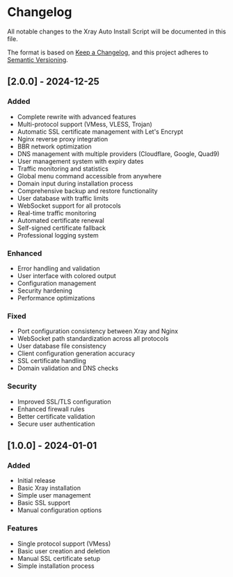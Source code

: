 # Changelog

All notable changes to the Xray Auto Install Script will be documented in this file.

The format is based on [Keep a Changelog](https://keepachangelog.com/), and this project adheres to [Semantic Versioning](https://semver.org/).

## [2.0.0] - 2024-12-25

### Added
- Complete rewrite with advanced features
- Multi-protocol support (VMess, VLESS, Trojan)
- Automatic SSL certificate management with Let's Encrypt
- Nginx reverse proxy integration
- BBR network optimization
- DNS management with multiple providers (Cloudflare, Google, Quad9)
- User management system with expiry dates
- Traffic monitoring and statistics
- Global menu command accessible from anywhere
- Domain input during installation process
- Comprehensive backup and restore functionality
- User database with traffic limits
- WebSocket support for all protocols
- Real-time traffic monitoring
- Automated certificate renewal
- Self-signed certificate fallback
- Professional logging system

### Enhanced
- Error handling and validation
- User interface with colored output
- Configuration management
- Security hardening
- Performance optimizations

### Fixed
- Port configuration consistency between Xray and Nginx
- WebSocket path standardization across all protocols
- User database file consistency
- Client configuration generation accuracy
- SSL certificate handling
- Domain validation and DNS checks

### Security
- Improved SSL/TLS configuration
- Enhanced firewall rules
- Better certificate validation
- Secure user authentication

## [1.0.0] - 2024-01-01

### Added
- Initial release
- Basic Xray installation
- Simple user management
- Basic SSL support
- Manual configuration options

### Features
- Single protocol support (VMess)
- Basic user creation and deletion
- Manual SSL certificate setup
- Simple installation process